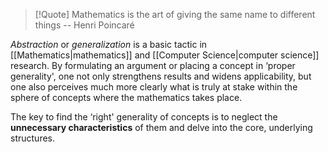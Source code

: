 > [!Quote]
> Mathematics is the art of giving the same name to different things -- Henri Poincaré

*Abstraction* or *generalization* is a basic tactic in [[Mathematics|mathematics]] and [[Computer Science|computer science]] research. By formulating an argument or placing a concept in ‘proper generality', one not only strengthens results and widens applicability, but one also perceives much more clearly what is truly at stake within the sphere of concepts where the mathematics takes place.

The key to find the ‘right' generality of concepts is to neglect the **unnecessary characteristics** of them and delve into the core, underlying structures.

